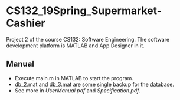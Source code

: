 # CS132_19Spring_Supermarket-Cashier
Project 2 of the course CS132: Software Engineering. The software development platform is MATLAB and App Designer in it.

## Manual
* Execute main.m in MATLAB to start the program.
* db_2.mat and db_3.mat are some single backup for the database.
* See more in *UserManual.pdf* and *Specification.pdf*.